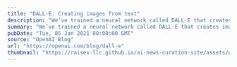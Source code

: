 ```yaml
---
title: "DALL·E: Creating images from text"
description: "We’ve trained a neural network called DALL·E that creates images from text captions for a wide range of concepts expressible in natural language."
summary: "We’ve trained a neural network called DALL·E that creates images from text captions for a wide range of concepts expressible in natural language."
pubDate: "Tue, 05 Jan 2021 08:00:00 GMT"
source: "OpenAI Blog"
url: "https://openai.com/blog/dall-e"
thumbnail: "https://raisex-llc.github.io/ai-news-curation-site/assets/openai_logo.png"
---
```


